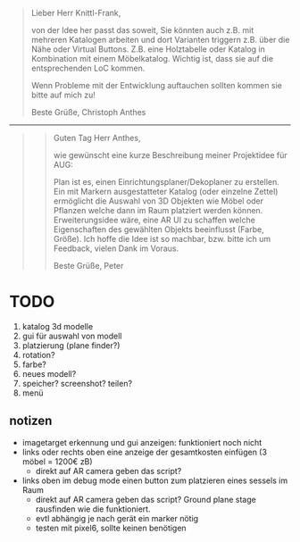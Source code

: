 >Lieber Herr Knittl-Frank,
>
>von der Idee her passt das soweit, Sie könnten auch z.B. mit mehreren Katalogen arbeiten und dort Varianten triggern z.B. über die Nähe oder Virtual Buttons. Z.B. eine Holztabelle oder Katalog in Kombination mit einem Möbelkatalog. Wichtig ist, dass sie auf die entsprechenden LoC kommen.
>
>Wenn Probleme mit der Entwicklung auftauchen sollten kommen sie bitte auf mich zu!
>
>Beste Grüße,
>Christoph Anthes

-----------------------------------------------------------------------
>>Guten Tag Herr Anthes,
>>
>>wie gewünscht eine kurze Beschreibung meiner Projektidee für AUG:
>>
>>Plan ist es, einen Einrichtungsplaner/Dekoplaner zu erstellen.
>>Ein mit Markern ausgestatteter Katalog (oder einzelne Zettel) ermöglicht die Auswahl von 3D Objekten wie Möbel oder Pflanzen welche dann im Raum platziert werden können.
>>Erweiterungsidee wäre, eine AR UI zu schaffen welche Eigenschaften des gewählten Objekts beeinflusst (Farbe, Größe).
​
>>Ich hoffe die Idee ist so machbar, bzw. bitte ich um Feedback, vielen Dank im Voraus.
>>
>>Beste Grüße,
>>Peter

# TODO

1) katalog 3d modelle
1) gui für auswahl von modell
1) platzierung (plane finder?)
1) rotation?
1) farbe?
1) neues modell?
1) speicher? screenshot? teilen?
1) menü

## notizen

- imagetarget erkennung und gui anzeigen: funktioniert noch nicht
- links oder rechts oben eine anzeige der gesamtkosten einfügen (3 möbel = 1200€ zB)
  - direkt auf AR camera geben das script?
- links oben im debug mode einen button zum platzieren eines sessels im Raum
  - direkt auf AR camera geben das script?
Ground plane stage rausfinden wie die funktioniert.
  - evtl abhängig je nach gerät ein marker nötig
  - testen mit pixel6, sollte keinen benötigen